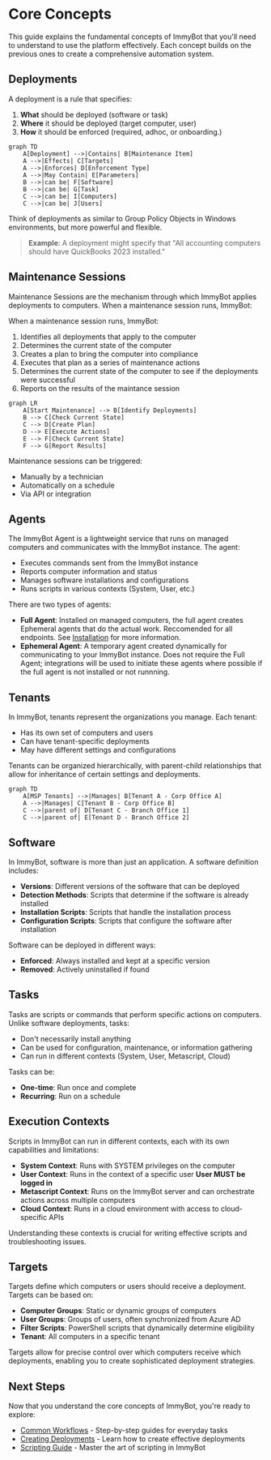 # Core Concepts

This guide explains the fundamental concepts of ImmyBot that you'll need to understand to use the platform effectively. Each concept builds on the previous ones to create a comprehensive automation system.

## Deployments

A deployment is a rule that specifies:

1. **What** should be deployed (software or task)
2. **Where** it should be deployed (target computer, user)
3. **How** it should be enforced (required, adhoc, or onboarding.)

```mermaid
graph TD
    A[Deployment] -->|Contains| B[Maintenance Item]
    A -->|Effects| C[Targets]
    A -->|Enforces| D[Enforcement Type]
    A -->|May Contain| E[Parameters]
    B -->|can be| F[Software]
    B -->|can be| G[Task]
    C -->|can be| I[Computers]
    C -->|can be| J[Users]

```

Think of deployments as similar to Group Policy Objects in Windows environments, but more powerful and flexible.


> **Example**: A deployment might specify that "All accounting computers should have QuickBooks 2023 installed."

## Maintenance Sessions

Maintenance Sessions are the mechanism through which ImmyBot applies deployments to computers. When a maintenance session runs, ImmyBot:

When a maintenance session runs, ImmyBot:

1. Identifies all deployments that apply to the computer
2. Determines the current state of the computer
3. Creates a plan to bring the computer into compliance
4. Executes that plan as a series of maintenance actions
5. Determines the current state of the computer to see if the deployments were successful
6. Reports on the results of the maintance session



```mermaid
graph LR
    A[Start Maintenance] --> B[Identify Deployments]
    B --> C[Check Current State]
    C --> D[Create Plan]
    D --> E[Execute Actions]
    E --> F[Check Current State]
    F --> G[Report Results]
```

Maintenance sessions can be triggered:
- Manually by a technician
- Automatically on a schedule
- Via API or integration

## Agents

The ImmyBot Agent is a lightweight service that runs on managed computers and communicates with the ImmyBot instance. The agent:

- Executes commands sent from the ImmyBot instance
- Reports computer information and status
- Manages software installations and configurations
- Runs scripts in various contexts (System, User, etc.)

There are two types of agents:
- **Full Agent**: Installed on managed computers, the full agent creates Ephemeral agents that do the actual work. Reccomended for all endpoints. See [Installation](/Documentation/GettingStarted/quick-start-guide.md) for more information.
- **Ephemeral Agent**: A temporary agent created dynamically for communicating to your ImmyBot instance. Does not require the Full Agent; integrations will be used to initiate these agents where possible if the full agent is not installed or not runnning.

## Tenants


In ImmyBot, tenants represent the organizations you manage. Each tenant:

- Has its own set of computers and users
- Can have tenant-specific deployments
- May have different settings and configurations

Tenants can be organized hierarchically, with parent-child relationships that allow for inheritance of certain settings and deployments.

```mermaid
graph TD
    A[MSP Tenants] -->|Manages| B[Tenant A - Corp Office A]
    A -->|Manages| C[Tenant B - Corp Office B]
    C -->|parent of| D[Tenant C - Branch Office 1]
    C -->|parent of| E[Tenant D - Branch Office 2]
```


## Software

In ImmyBot, software is more than just an application. A software definition includes:
- **Versions**: Different versions of the software that can be deployed
- **Detection Methods**: Scripts that determine if the software is already installed
- **Installation Scripts**: Scripts that handle the installation process
- **Configuration Scripts**: Scripts that configure the software after installation

Software can be deployed in different ways:
- **Enforced**: Always installed and kept at a specific version
- **Removed**: Actively uninstalled if found

## Tasks

Tasks are scripts or commands that perform specific actions on computers. Unlike software deployments, tasks:
- Don't necessarily install anything
- Can be used for configuration, maintenance, or information gathering
- Can run in different contexts (System, User, Metascript, Cloud)

Tasks can be:
- **One-time**: Run once and complete
- **Recurring**: Run on a schedule

## Execution Contexts

Scripts in ImmyBot can run in different contexts, each with its own capabilities and limitations:

- **System Context**: Runs with SYSTEM privileges on the computer
- **User Context**: Runs in the context of a specific user **User MUST be logged in**
- **Metascript Context**: Runs on the ImmyBot server and can orchestrate actions across multiple computers
- **Cloud Context**: Runs in a cloud environment with access to cloud-specific APIs

Understanding these contexts is crucial for writing effective scripts and troubleshooting issues.

## Targets

Targets define which computers or users should receive a deployment. Targets can be based on:

- **Computer Groups**: Static or dynamic groups of computers
- **User Groups**: Groups of users, often synchronized from Azure AD
- **Filter Scripts**: PowerShell scripts that dynamically determine eligibility
- **Tenant**: All computers in a specific tenant

Targets allow for precise control over which computers receive which deployments, enabling you to create sophisticated deployment strategies.

## Next Steps

Now that you understand the core concepts of ImmyBot, you're ready to explore:

- [Common Workflows](/Documentation/GettingStarted/common-workflows.md) - Step-by-step guides for everyday tasks
- [Creating Deployments](/Documentation/HowToGuides/creating-managing-deployments.md) - Learn how to create effective deployments
- [Scripting Guide](/Documentation/AdvancedTopics/scripts.md) - Master the art of scripting in ImmyBot

